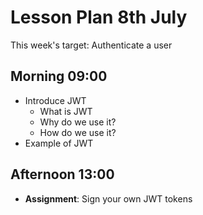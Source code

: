 # Lesson Plan 8th July

This week's target: Authenticate a user

## Morning 09:00

+ Introduce JWT
  - What is JWT
  - Why do we use it? 
  - How do we use it? 
+ Example of JWT

## Afternoon 13:00

+ **Assignment**: Sign your own JWT tokens
  
